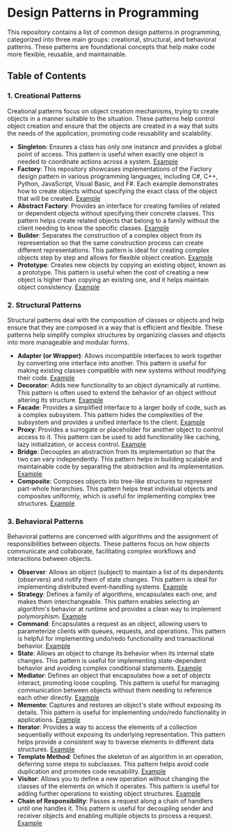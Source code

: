 # Design Patterns in Programming

This repository contains a list of common design patterns in programming, categorized into three main groups: creational, structural, and behavioral patterns. These patterns are foundational concepts that help make code more flexible, reusable, and maintainable.

## Table of Contents

### 1. Creational Patterns

Creational patterns focus on object creation mechanisms, trying to create objects in a manner suitable to the situation. These patterns help control object creation and ensure that the objects are created in a way that suits the needs of the application, promoting code reusability and scalability.

- **Singleton**: Ensures a class has only one instance and provides a global point of access. This pattern is useful when exactly one object is needed to coordinate actions across a system. [Example](https://github.com/MansourJouya/DesignPattern-Singleton)
- **Factory**: This repository showcases implementations of the Factory design pattern in various programming languages, including C#, C++, Python, JavaScript, Visual Basic, and F#. Each example demonstrates how to create objects without specifying the exact class of the object that will be created. [Example](https://github.com/MansourJouya/DesignPattern-Factory)
- **Abstract Factory**: Provides an interface for creating families of related or dependent objects without specifying their concrete classes. This pattern helps create related objects that belong to a family without the client needing to know the specific classes. [Example](https://github.com/MansourJouya/DesignPattern-AbstractFactory)
- **Builder**: Separates the construction of a complex object from its representation so that the same construction process can create different representations. This pattern is ideal for creating complex objects step by step and allows for flexible object creation. [Example](https://github.com/MansourJouya/DesignPattern-Builder)
- **Prototype**: Creates new objects by copying an existing object, known as a prototype. This pattern is useful when the cost of creating a new object is higher than copying an existing one, and it helps maintain object consistency. [Example](https://github.com/MansourJouya/DesignPattern-Prototype)

### 2. Structural Patterns

Structural patterns deal with the composition of classes or objects and help ensure that they are composed in a way that is efficient and flexible. These patterns help simplify complex structures by organizing classes and objects into more manageable and modular forms.

- **Adapter (or Wrapper)**: Allows incompatible interfaces to work together by converting one interface into another. This pattern is useful for making existing classes compatible with new systems without modifying their code. [Example](https://github.com/MansourJouya/DesignPattern-Adapter)
- **Decorator**: Adds new functionality to an object dynamically at runtime. This pattern is often used to extend the behavior of an object without altering its structure. [Example](https://github.com/MansourJouya/DesignPattern-Decorator)
- **Facade**: Provides a simplified interface to a larger body of code, such as a complex subsystem. This pattern hides the complexities of the subsystem and provides a unified interface to the client. [Example](https://github.com/MansourJouya/DesignPattern-Facade)
- **Proxy**: Provides a surrogate or placeholder for another object to control access to it. This pattern can be used to add functionality like caching, lazy initialization, or access control. [Example](https://github.com/MansourJouya/DesignPattern-Proxy)
- **Bridge**: Decouples an abstraction from its implementation so that the two can vary independently. This pattern helps in building scalable and maintainable code by separating the abstraction and its implementation. [Example](https://github.com/MansourJouya/DesignPattern-Bridge)
- **Composite**: Composes objects into tree-like structures to represent part-whole hierarchies. This pattern helps treat individual objects and composites uniformly, which is useful for implementing complex tree structures. [Example](https://github.com/MansourJouya/DesignPattern-Composite)

### 3. Behavioral Patterns

Behavioral patterns are concerned with algorithms and the assignment of responsibilities between objects. These patterns focus on how objects communicate and collaborate, facilitating complex workflows and interactions between objects.

- **Observer**: Allows an object (subject) to maintain a list of its dependents (observers) and notify them of state changes. This pattern is ideal for implementing distributed event-handling systems. [Example](https://github.com/MansourJouya/DesignPattern-Observer)
- **Strategy**: Defines a family of algorithms, encapsulates each one, and makes them interchangeable. This pattern enables selecting an algorithm's behavior at runtime and provides a clean way to implement polymorphism. [Example](https://github.com/MansourJouya/DesignPattern-Strategy)
- **Command**: Encapsulates a request as an object, allowing users to parameterize clients with queues, requests, and operations. This pattern is helpful for implementing undo/redo functionality and transactional behavior. [Example](https://github.com/MansourJouya/DesignPattern-Command)
- **State**: Allows an object to change its behavior when its internal state changes. This pattern is useful for implementing state-dependent behavior and avoiding complex conditional statements. [Example](https://github.com/MansourJouya/DesignPattern-State)
- **Mediator**: Defines an object that encapsulates how a set of objects interact, promoting loose coupling. This pattern is useful for managing communication between objects without them needing to reference each other directly. [Example](https://github.com/MansourJouya/DesignPattern-Mediator)
- **Memento**: Captures and restores an object's state without exposing its details. This pattern is useful for implementing undo/redo functionality in applications. [Example](https://github.com/MansourJouya/DesignPattern-Memento)
- **Iterator**: Provides a way to access the elements of a collection sequentially without exposing its underlying representation. This pattern helps provide a consistent way to traverse elements in different data structures. [Example](https://github.com/MansourJouya/DesignPattern-Iterator)
- **Template Method**: Defines the skeleton of an algorithm in an operation, deferring some steps to subclasses. This pattern helps avoid code duplication and promotes code reusability. [Example](https://github.com/MansourJouya/DesignPattern-TemplateMethod)
- **Visitor**: Allows you to define a new operation without changing the classes of the elements on which it operates. This pattern is useful for adding further operations to existing object structures. [Example](https://github.com/MansourJouya/DesignPattern-Visitor)
- **Chain of Responsibility**: Passes a request along a chain of handlers until one handles it. This pattern is useful for decoupling sender and receiver objects and enabling multiple objects to process a request. [Example](https://github.com/MansourJouya/DesignPattern-ChainOfResponsibility)


